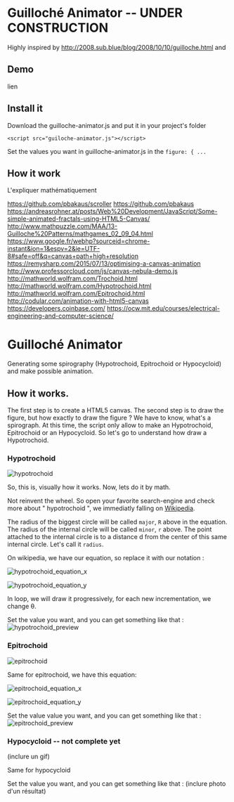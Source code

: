 # Guilloché Animator -- UNDER CONSTRUCTION

Highly inspired by http://2008.sub.blue/blog/2008/10/10/guilloche.html and 

## Demo

lien

## Install it

Download the guilloche-animator.js and put it in your project's folder
```
<script src="guiloche-animator.js"></script>
```

Set the values you want in guilloche-animator.js in the `figure: { ... `





## How it work




L'expliquer mathématiquement




https://github.com/pbakaus/scroller
https://github.com/pbakaus
https://andreasrohner.at/posts/Web%20Development/JavaScript/Some-simple-animated-fractals-using-HTML5-Canvas/
http://www.mathpuzzle.com/MAA/13-Guilloche%20Patterns/mathgames_02_09_04.html
https://www.google.fr/webhp?sourceid=chrome-instant&ion=1&espv=2&ie=UTF-8#safe=off&q=canvas+path+high+resolution
https://remysharp.com/2015/07/13/optimising-a-canvas-animation
http://www.professorcloud.com/js/canvas-nebula-demo.js
http://mathworld.wolfram.com/Trochoid.html
http://mathworld.wolfram.com/Hypotrochoid.html
http://mathworld.wolfram.com/Epitrochoid.html
http://codular.com/animation-with-html5-canvas
https://developers.coinbase.com/
https://ocw.mit.edu/courses/electrical-engineering-and-computer-science/



# Guilloché Animator

Generating some spirography (Hypotrochoid, Epitrochoid or Hypocycloid) and make possible animation. 


## How it works.

The first step is to create a HTML5 canvas.
The second step is to draw the figure, but how exactly to draw the figure ? We have to know, what's a spirograph. At this time, the script only allow to make an Hypotrochoid, Epitrochoid or an Hypocycloid. So let's go to understand how draw a Hypotrochoid.

### Hypotrochoid

![hypotrochoid](https://upload.wikimedia.org/wikipedia/commons/f/fa/HypotrochoidOutThreeFifths.gif?raw=true)


So, this is, visually how it works. Now, lets do it by math. 

Not reinvent the wheel. So open your favorite search-engine and check more about " hypotrochoid ", we immediatly falling on [Wikipedia](https://en.wikipedia.org/wiki/Hypotrochoid). 

The radius of the biggest circle will be called `major`, `R` above in the equation.
The radius of the internal circle will be called `minor`, `r` above.
The point attached to the internal circle is to a distance d from the center of this same internal circle. Let's call it `radius`.

On wikipedia, we have our equation, so replace it with our notation :

![hypotrochoid_equation_x](https://wikimedia.org/api/rest_v1/media/math/render/svg/8be83627a6dc32417ac02b2b19f5fe6e0fe9cc0f?raw=true)

![hypotrochoid_equation_y](https://wikimedia.org/api/rest_v1/media/math/render/svg/67138f5859d844b0c0b507fe5300c313e87eccd4?raw=true)


In loop, we will draw it progressively, for each new incrementation, we change θ.


Set the value you want, and you can get something like that :
![hypotrochoid_preview](https://www.dropbox.com/s/e5naqrecg0hfw4j/hypotrochoid_preview_github.png?raw=true)


### Epitrochoid

![epitrochoid](https://upload.wikimedia.org/wikipedia/commons/2/20/EpitrochoidIn3.gif?raw=true)

Same for epitrochoid, we have this equation:

![epitrochoid_equation_x](https://wikimedia.org/api/rest_v1/media/math/render/svg/dda715d99f0bf446d5c5ef60e27f60a401e03dcc?raw=true)

![epitrochoid_equation_y](https://wikimedia.org/api/rest_v1/media/math/render/svg/ec2c6ea0a7878b1c0d59ff413e7922327a103637?raw=true)

Set the value value you want, and you can get something like that :
![epitrochoid_preview](https://www.dropbox.com/s/n1u8oaqudhemrfu/epitrochoid_preview_github.png?raw=true)

### Hypocycloid -- not complete yet

(inclure un gif)

Same for hypocycloid

Set the value you want, and you can get something like that : (inclure photo d'un résultat)



### 





